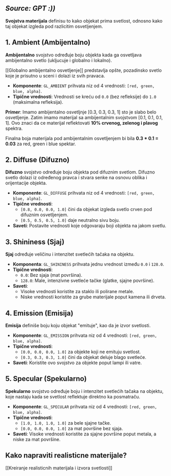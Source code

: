 ## ***Source: GPT :))***

**Svojstva materijala** definisu to kako objekat prima svetlost, odnosno kako taj objekat izgleda pod razlicitim osvetljenjem.
## 1. Ambient (Ambijentalno)

**Ambijentalno** svojstvo određuje boju objekta kada ga osvetljava ambijentalno svetlo (ukljucuje i globalno i lokalno). 

[[Globalno ambijentalno osvetljenje]] predstavlja opšte, pozadinsko svetlo koje je prisutno u sceni i dolazi iz svih pravaca.

- **Komponente**: `GL_AMBIENT` prihvata niz od 4 vrednosti: `[red, green, blue, alpha]`.
- **Tipične vrednosti**: Vrednosti se kreću od `0.0` (bez refleksije) do `1.0` (maksimalna refleksija).

**Primer**: 
Imamo ambijentalno osvetljnje [0.3, 0.3, 0.3, 1] sto je slabo belo osvetljenje. 
Zatim imamo materijal sa ambijentalnim svojstvom [0.1, 0.1, 0.1, 1]. 
Ovo znaci da ce materijal reflektovati **10% crvenog, zelenog i plavog** spektra.

Finalna boja materijala pod ambijentalnim osvetljenjem bi bila **0.3 * 0.1 = 0.03** za red, green i blue spektar.
## 2. Diffuse (Difuzno)

**Difuzno** svojstvo određuje boju objekta pod difuznim svetlom. Difuzno svetlo dolazi iz određenog pravca i stvara senke na osnovu oblika i orijentacije objekta.

- **Komponente**: `GL_DIFFUSE` prihvata niz od 4 vrednosti: `[red, green, blue, alpha]`.
- **Tipične vrednosti**:
    - `[0.8, 0.0, 0.0, 1.0]` čini da objekat izgleda svetlo crven pod difuznim osvetljenjem.
    - `[0.5, 0.5, 0.5, 1.0]` daje neutralno sivu boju.
- **Saveti**: Postavite vrednosti koje odgovaraju boji objekta na jakom svetlu.

## 3. Shininess (Sjaj)

**Sjaj** određuje veličinu i intenzitet svetlećih tačaka na objektu.

- **Komponenta**: `GL_SHININESS` prihvata jednu vrednost između `0.0` i `128.0`.
- **Tipične vrednosti**:
    - `0.0`: Bez sjaja (mat površina).
    - `128.0`: Male, intenzivne svetleće tačke (glatke, sjajne površine).
- **Saveti**:
    - Visoke vrednosti koristite za staklo ili polirane metale.
    - Niske vrednosti koristite za grube materijale poput kamena ili drveta.

## 4. Emission (Emisija)

**Emisija** definiše boju koju objekat "emituje", kao da je izvor svetlosti.

- **Komponente**: `GL_EMISSION` prihvata niz od 4 vrednosti: `[red, green, blue, alpha]`.
- **Tipične vrednosti**:
    - `[0.0, 0.0, 0.0, 1.0]` za objekte koji ne emituju svetlost.
    - `[0.3, 0.3, 0.3, 1.0]` čini da objekat deluje blago svetleće.
- **Saveti**: Koristite ovo svojstvo za objekte poput lampi ili vatre.

## 5. Specular (Spekularno)

**Spekularno** svojstvo određuje boju i intenzitet svetlećih tačaka na objektu, koje nastaju kada se svetlost reflektuje direktno ka posmatraču.

- **Komponente**: `GL_SPECULAR` prihvata niz od 4 vrednosti: `[red, green, blue, alpha]`.
- **Tipične vrednosti**:
    - `[1.0, 1.0, 1.0, 1.0]` za bele sjajne tačke.
    - `[0.0, 0.0, 0.0, 1.0]` za mat površine bez sjaja.
- **Saveti**: Visoke vrednosti koristite za sjajne površine poput metala, a niske za mat površine.

## Kako napraviti realisticne materijale?
[[Kreiranje realisticnih materijala i izvora svetlosti]]